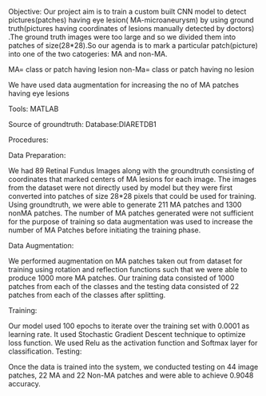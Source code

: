 Objective:
Our project aim is to train a custom built CNN model to detect pictures(patches) having eye lesion( MA-microaneurysm) by using ground truth(pictures having  coordinates of lesions manually detected by doctors) .The ground truth images were too large and so we divided them into patches of size(28*28).So our agenda is to mark a particular  patch(picture) into one of the two catogeries: MA and non-MA. 

MA= class or patch having lesion
non-Ma= class or patch having no lesion



We have used data augmentation for increasing the no of MA patches having eye lesions

Tools:
 MATLAB
 
 Source of groundtruth:
 Database:DIARETDB1


Procedures:

Data Preparation:

We had 89 Retinal Fundus Images along with the
groundtruth consisting of coordinates that marked
centers of MA lesions for each image. The images
from the dataset were not directly used by model but
they were first converted into patches of size 28*28
pixels that could be used for training. Using
groundtruth, we were able to generate 211 MA
patches and 1300 nonMA patches. The number of
MA patches generated were not sufficient for the
purpose of training so data augmentation was used to
increase the number of MA Patches before initiating
the training phase.



Data Augmentation:

We performed augmentation on MA patches taken
out from dataset for training using rotation and
reflection functions such that we were able to
produce 1000 more MA patches. Our training data
consisted of 1000 patches from each of the classes
and the testing data consisted of 22 patches from
each of the classes after splitting.

Training:

Our model used 100 epochs to iterate over the
training set with 0.0001 as learning rate. It used
Stochastic Gradient Descent technique to optimize
loss function. We used Relu as the activation
function and Softmax layer for classification.
Testing:

Once the data is trained into the system, we
conducted testing on 44 image patches, 22 MA and
22 Non-MA patches and were able to achieve 0.9048
accuracy.
